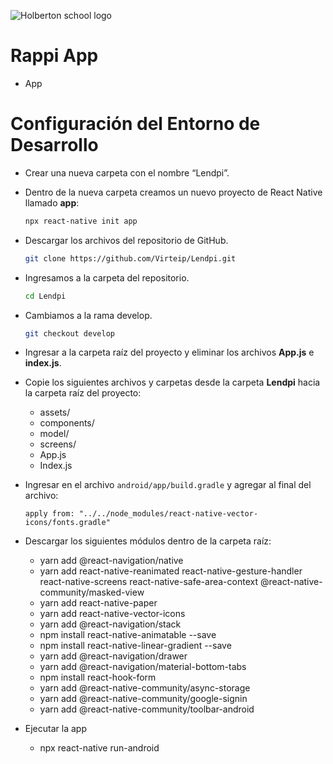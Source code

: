 ![Holberton school logo](http://imgfz.com/i/j5QenPM.png)
# Rappi App


- App

# Configuración del Entorno de Desarrollo

- Crear una nueva carpeta con el nombre “Lendpi”.

- Dentro de la nueva carpeta creamos un nuevo proyecto de React Native llamado **app**:

    ```bash
  npx react-native init app
  ```

- Descargar los archivos del repositorio de GitHub.

    ```bash
  git clone https://github.com/Virteip/Lendpi.git
  ```

- Ingresamos a la carpeta del repositorio.

  ```bash
  cd Lendpi
  ```

- Cambiamos a la rama develop.

  ```bash
  git checkout develop
  ```

- Ingresar a la carpeta raíz del proyecto y eliminar los archivos **App.js** e **index.js**.

- Copie los siguientes archivos y carpetas desde la carpeta **Lendpi** hacia la carpeta raíz del proyecto:
  - assets/
  - components/
  - model/
  - screens/
  - App.js
  - Index.js

- Ingresar en el archivo `android/app/build.gradle` y agregar al final del archivo:

    ```
    apply from: "../../node_modules/react-native-vector-icons/fonts.gradle"
    ```

- Descargar los siguientes módulos dentro de la carpeta raíz:
  - yarn add @react-navigation/native
  - yarn add react-native-reanimated react-native-gesture-handler react-native-screens react-native-safe-area-context @react-native-community/masked-view
  - yarn add react-native-paper
  - yarn add react-native-vector-icons
  - yarn add @react-navigation/stack
  - npm install react-native-animatable --save
  - npm install react-native-linear-gradient --save
  - yarn add @react-navigation/drawer
  - yarn add @react-navigation/material-bottom-tabs
  - npm install react-hook-form
  - yarn add @react-native-community/async-storage
  - yarn add @react-native-community/google-signin
  - yarn add @react-native-community/toolbar-android
  
- Ejecutar la app
  
  - npx react-native run-android
